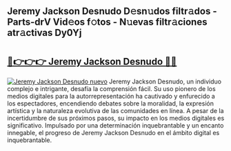 ## Jeremy Jackson Desnudo D𝚎sn𝚞dos filtr𝚊dos - Parts-drV Vid𝚎os f𝚘tos - N𝚞evas filtr𝚊ciones atr𝚊ctivas Dy0Yj

# <h2><a href="http://mb7oo3.tromn.icu/?c=Jeremy+Jackson+Desnudo">🔗👉👉👉 Jeremy Jackson Desnudo 🔗🔗</a></h2>

[![Jeremy Jackson Desnudo nuevo](https://i.imgur.com/pEAQMta.gif)](http://mb7oo3.tromn.icu/?c=Jeremy+Jackson+Desnudo)
Jeremy Jackson Desnudo, un individuo complejo e intrigante, desafía la comprensión fácil. Su uso pionero de los medios digitales para la autorrepresentación ha cautivado y enfurecido a los espectadores, encendiendo debates sobre la moralidad, la expresión artística y la naturaleza evolutiva de las comunidades en línea. A pesar de la incertidumbre de sus próximos pasos, su impacto en los medios digitales es significativo. Impulsado por una determinación inquebrantable y un encanto innegable, el progreso de Jeremy Jackson Desnudo en el ámbito digital es inquebrantable.
